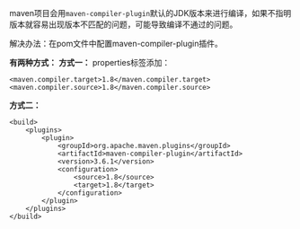 maven项目会用`maven-compiler-plugin`默认的JDK版本来进行编译，如果不指明版本就容易出现版本不匹配的问题，可能导致编译不通过的问题。

解决办法：在pom文件中配置maven-compiler-plugin插件。

**有两种方式：**
**方式一：**
properties标签添加：
```
<maven.compiler.target>1.8</maven.compiler.target>
<maven.compiler.source>1.8</maven.compiler.source>
```
**方式二：**
```
<build>
    <plugins>
        <plugin>
            <groupId>org.apache.maven.plugins</groupId>
            <artifactId>maven-compiler-plugin</artifactId>
            <version>3.6.1</version>
            <configuration>
                <source>1.8</source>
                <target>1.8</target>
            </configuration>
        </plugin>
    </plugins>
</build>
```

